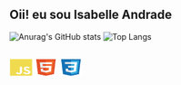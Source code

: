 ## Oii! eu sou Isabelle Andrade
![Anurag's GitHub stats](https://github-readme-stats.vercel.app/api?username=isabelleandrade&show_icons=true&theme=radical)
![Top Langs](https://github-readme-stats.vercel.app/api/top-langs/?username=isabelleandrade&layout=compact&theme=radical)

<div style="display: inline_block"><br>
  <img align="center" alt="isa-Js" height="30" width="40" src="https://raw.githubusercontent.com/devicons/devicon/master/icons/javascript/javascript-plain.svg">
  <img align="center" alt="isa-HTML" height="30" width="40" src="https://raw.githubusercontent.com/devicons/devicon/master/icons/html5/html5-original.svg">
  <img align="center" alt="isa-CSS" height="30" width="40" src="https://raw.githubusercontent.com/devicons/devicon/master/icons/css3/css3-original.svg">
</div>
